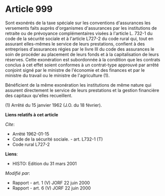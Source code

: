 # Article 999

Sont exonérés de la taxe spéciale sur les conventions d'assurances les versements faits auprès d'organismes d'assurances par
les institutions de retraite ou de prévoyance complémentaires visées à l'article L. 732-1 du code de la sécurité sociale et à
l'article L727-2 du code rural qui, tout en assurant elles-mêmes le service de leurs prestations, confient à des entreprises
d'assurances régies par le livre III du code des assurances le soin de procéder au placement de leurs fonds et à la
capitalisation de leurs réserves. Cette exonération est subordonnée à la condition que les contrats conclus à cet effet
soient conformes à un contrat-type approuvé par arrêté conjoint signé par le ministre de l'économie et des finances et par le
ministre du travail ou le ministre de l'agriculture (1).

Bénéficient de la même exonération les institutions de même nature qui assurent directement le service de leurs prestations
et la gestion financière des capitaux qu'elles recueillent.

(1) Arrêté du 15 janvier 1962 (J.O. du 18 février).

**Liens relatifs à cet article**

_Cite_:

  - Arrêté 1962-01-15
  - Code de la sécurité sociale. - art. L732-1 (T)
  - Code rural L727-2

**Liens**:

  - HISTO: Edition du 31 mars 2001

_Modifié par_:

  - Rapport - art. 1 (V) JORF 22 juin 2000
  - Rapport - art. 6 (V) JORF 22 juin 2000

